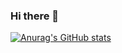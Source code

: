 ### Hi there 👋

[![Anurag's GitHub stats](https://github-readme-stats.vercel.app/api?username=Brain777777)](https://github.com/anuraghazra/github-readme-stats)

<!--
**Brain777777/Brain777777** is a ✨ _special_ ✨ repository because its `README.md` (this file) appears on your GitHub profile.

Here are some ideas to get you started:

- 🔭 I’m currently working on ...
- 🌱 I’m currently learning ...
- 👯 I’m looking to collaborate on ...
- 🤔 I’m looking for help with ...
- 💬 Ask me about ...
- 📫 How to reach me: ...
- 😄 Pronouns: ...
- ⚡ Fun fact: ...
-->
